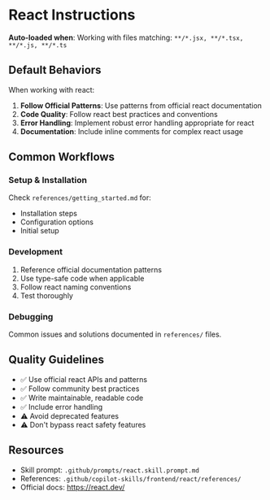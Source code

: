 # React Instructions

**Auto-loaded when**: Working with files matching: `**/*.jsx, **/*.tsx, **/*.js, **/*.ts`

## Default Behaviors

When working with react:

1. **Follow Official Patterns**: Use patterns from official react documentation
2. **Code Quality**: Follow react best practices and conventions
3. **Error Handling**: Implement robust error handling appropriate for react
4. **Documentation**: Include inline comments for complex react usage

## Common Workflows

### Setup & Installation

Check `references/getting_started.md` for:
- Installation steps
- Configuration options
- Initial setup

### Development

1. Reference official documentation patterns
2. Use type-safe code when applicable
3. Follow react naming conventions
4. Test thoroughly

### Debugging

Common issues and solutions documented in `references/` files.

## Quality Guidelines

- ✅ Use official react APIs and patterns
- ✅ Follow community best practices
- ✅ Write maintainable, readable code
- ✅ Include error handling
- ⚠️ Avoid deprecated features
- ⚠️ Don't bypass react safety features

## Resources

- Skill prompt: `.github/prompts/react.skill.prompt.md`
- References: `.github/copilot-skills/frontend/react/references/`
- Official docs: https://react.dev/

